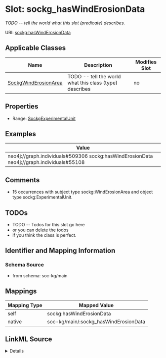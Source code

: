 

# Slot: sockg_hasWindErosionData


_TODO -- tell the world what this slot (predicate) describes._





URI: [sockg:hasWindErosionData](http://www.semanticweb.org/sockg/ontologies/2024/0/soil-carbon-ontology/hasWindErosionData)



<!-- no inheritance hierarchy -->





## Applicable Classes

| Name | Description | Modifies Slot |
| --- | --- | --- |
| [SockgWindErosionArea](../classes/SockgWindErosionArea.md) | TODO -- tell the world what this class (type) describes |  no  |







## Properties

* Range: [SockgExperimentalUnit](../classes/SockgExperimentalUnit.md)






## Examples

| Value |
| --- |
| neo4j://graph.individuals#509306 sockg:hasWindErosionData neo4j://graph.individuals#55108 |

## Comments

* 15 occurrences with subject type sockg:WindErosionArea and object type sockg:ExperimentalUnit.

## TODOs

* TODO -- Todos for this slot go here
* or you can delete the todos
* if you think the class is perfect.

## Identifier and Mapping Information







### Schema Source


* from schema: soc-kg/main




## Mappings

| Mapping Type | Mapped Value |
| ---  | ---  |
| self | sockg:hasWindErosionData |
| native | soc-kg/main/:sockg_hasWindErosionData |




## LinkML Source

<details>
```yaml
name: sockg_hasWindErosionData
description: TODO -- tell the world what this slot (predicate) describes.
todos:
- TODO -- Todos for this slot go here
- or you can delete the todos
- if you think the class is perfect.
comments:
- 15 occurrences with subject type sockg:WindErosionArea and object type sockg:ExperimentalUnit.
examples:
- value: neo4j://graph.individuals#509306 sockg:hasWindErosionData neo4j://graph.individuals#55108
from_schema: soc-kg/main
rank: 1000
slot_uri: sockg:hasWindErosionData
alias: sockg_hasWindErosionData
domain_of:
- sockg_WindErosionArea
range: sockg_ExperimentalUnit

```
</details>